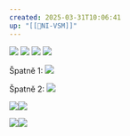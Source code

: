 ```yaml
---
created: 2025-03-31T10:06:41
up: "[[📖NI-VSM]]"
---
```

![](../../Assets/Pasted%20image%2020250331100654.png)
![](../../Assets/Pasted%20image%2020250331101315.png)
![](../../Assets/Pasted%20image%2020250331102004.png)
![](../../Assets/Pasted%20image%2020250331102405.png)

Špatně 1:
![](../../Assets/Pasted%20image%2020250331103423.png)

Špatně 2:
![](../../Assets/Pasted%20image%2020250331104335.png)

![](../../Assets/Pasted%20image%2020250331104806.png)![](../../Assets/Pasted%20image%2020250331105011.png)

![](../../Assets/Pasted%20image%2020250331105837.png)![](../../Assets/Pasted%20image%2020250331110015.png)